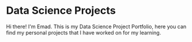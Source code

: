 # Data Science Projects
Hi there! I'm Emad. This is my Data Science Project Portfolio, here you can find my personal projects that I have worked on for my learning.

